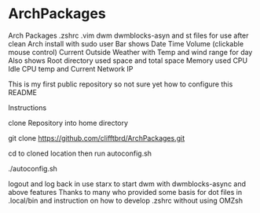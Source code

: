 # ArchPackages
Arch Packages .zshrc .vim dwm dwmblocks-asyn and st files for use after clean Arch install with sudo user
Bar shows Date Time Volume (clickable mouse control) Current Outside Weather with Temp and wind range for day
Also shows Root directory used space and total space Memory used CPU Idle CPU temp and Current Network IP

This is my first public repository so not sure yet how to configure this README

Instructions

clone Repository into home directory

git clone https://github.com/clifftbrd/ArchPackages.git

cd to cloned location then run autoconfig.sh

./autoconfig.sh

logout and log back in
use starx to start dwm with dwmblocks-async and above features
Thanks to many who provided some basis for dot files in .local/bin and instruction on how to develop .zshrc without using OMZsh
